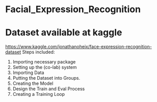 # Facial_Expression_Recognition
# Dataset available at kaggle
https://www.kaggle.com/jonathanoheix/face-expression-recognition-dataset
Steps included:
1. Importing necessary package
2. Setting up the (co-lab) system
3. Importing Data
4. Putting the Dataset into Groups.
5. Creating the Model
6. Design the Train and Eval Process
7. Creating a Training Loop
